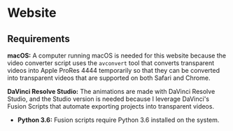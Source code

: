 # Website

## Requirements

**macOS:** A computer running macOS is needed for this website because the video converter script uses the `avconvert` tool that converts transparent videos into Apple ProRes 4444 temporarily so that they can be converted into transparent videos that are supported on both Safari and Chrome.

**DaVinci Resolve Studio:** The animations are made with DaVinci Resolve Studio, and the Studio version is needed because I leverage DaVinci's Fusion Scripts that automate exporting projects into transparent videos.

- **Python 3.6:** Fusion scripts require Python 3.6 installed on the system.
